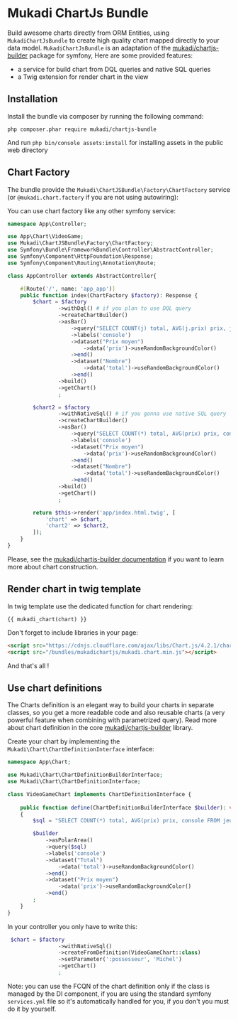 Mukadi ChartJs Bundle
=================
Build awesome charts directly from ORM Entities, using `MukadiChartJsBundle` to create
high quality chart mapped directly to your data model.
`MukadiChartJsBundle` is an adaptation of the [mukadi/chartjs-builder](https://github.com/mbo2olivier/mukadi-chartjs-builder) package for symfony, Here are some provided features:

* a service for build chart from DQL queries and native SQL queries
* a Twig extension for render chart in the view

## Installation

Install the bundle via composer by running the following command:

 `php composer.phar require mukadi/chartjs-bundle`

And run `php bin/console assets:install` for installing assets in the public web directory

## Chart Factory

The bundle provide the `Mukadi\ChartJSBundle\Factory\ChartFactory` service (or `@mukadi.chart.factory` if you are not using autowiring):

You can use chart factory like any other symfony service:

``` php
namespace App\Controller;

use App\Chart\VideoGame;
use Mukadi\ChartJSBundle\Factory\ChartFactory;
use Symfony\Bundle\FrameworkBundle\Controller\AbstractController;
use Symfony\Component\HttpFoundation\Response;
use Symfony\Component\Routing\Annotation\Route;

class AppController extends AbstractController{

    #[Route('/', name: 'app_app')]
    public function index(ChartFactory $factory): Response {
        $chart = $factory
                ->withDql() # if you plan to use DQL query
                ->createChartBuilder()
                ->asBar()
                    ->query("SELECT COUNT(j) total, AVG(j.prix) prix, j.console console FROM \App\Entity\VideoGame j group by j.console")
                    ->labels('console')
                    ->dataset("Prix moyen")
                        ->data('prix')->useRandomBackgroundColor()
                    ->end()
                    ->dataset("Nombre")
                        ->data('total')->useRandomBackgroundColor()
                    ->end()
                ->build()
                ->getChart()
                ;

        $chart2 = $factory
                ->withNativeSql() # if you gonna use native SQL query
                ->createChartBuilder()
                ->asBar()
                    ->query("SELECT COUNT(*) total, AVG(prix) prix, console FROM jeux_video GROUP BY console")
                    ->labels('console')
                    ->dataset("Prix moyen")
                        ->data('prix')->useRandomBackgroundColor()
                    ->end()
                    ->dataset("Nombre")
                        ->data('total')->useRandomBackgroundColor()
                    ->end()
                ->build()
                ->getChart()
                ;

        return $this->render('app/index.html.twig', [
            'chart' => $chart,
            'chart2' => $chart2,
        ]);
    }
}
```
Please, see the [mukadi/chartjs-builder documentation](https://github.com/mbo2olivier/mukadi-chartjs-builder) if you want to learn more about chart construction.

## Render chart in twig template

In twig template use the dedicated function for chart rendering:

``` jinja
{{ mukadi_chart(chart) }}
```
Don't forget to include libraries in your page:

``` html
<script src="https://cdnjs.cloudflare.com/ajax/libs/Chart.js/4.2.1/chart.umd.min.js"></script>
<script src="/bundles/mukadichartjs/mukadi.chart.min.js"></script>

```
And that's all !

## Use chart definitions
The Charts definition is an elegant way to build your charts in separate classes, so you get a more readable code and also reusable charts (a very powerful feature when combining with parametrized query). Read more about chart definition in the core [mukadi/chartjs-builder](https://github.com/mbo2olivier/mukadi-chartjs-builder) library.

Create your chart by implementing the `Mukadi\Chart\ChartDefinitionInterface` interface:
``` php
namespace App\Chart;

use Mukadi\Chart\ChartDefinitionBuilderInterface;
use Mukadi\Chart\ChartDefinitionInterface;

class VideoGameChart implements ChartDefinitionInterface {
    
    public function define(ChartDefinitionBuilderInterface $builder): void
    {
        $sql = "SELECT COUNT(*) total, AVG(prix) prix, console FROM jeux_video WHERE possesseur = :possesseur GROUP BY console";

        $builder
            ->asPolarArea()
            ->query($sql)
            ->labels('console')
            ->dataset("Total")
                ->data('total')->useRandomBackgroundColor()
            ->end()
            ->dataset("Prix moyen")
                ->data('prix')->useRandomBackgroundColor()
            ->end()
        ;
    }
}
```

In your controller you only have to write this:
```php
 $chart = $factory
                ->withNativeSql()
                ->createFromDefinition(VideoGameChart::class)
                ->setParameter(':possesseur', 'Michel')
                ->getChart()
                ;
```

Note: you can use the FCQN of the chart definition only if the class is managed by the DI component, if you are using the standard symfony `services.yml` file so it's automatically handled for you, if you don't you must do it by yourself. 